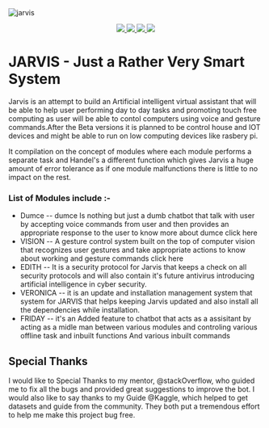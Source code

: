 <img src="https://developedbyanurag.github.io/Hosted-images/jarvis/jarvis.png" alt="jarvis">
<p align="center">  
  <a href="https://docs.python.org/3/download.html">
    <img src="https://img.shields.io/badge/Python-3.x-green.svg">
  </a>
  <a href="https://github.com/DevelopedByAnurag/jarvis/">
    <img src="https://img.shields.io/badge/Version-v0.4.2 (UnStable beta)-blue.svg">
  </a>
  <a href="https://github.com/DevelopedByAnurag/jarvis/blob/master/LICENSE">
    <img src="https://img.shields.io/badge/License-GPLv3-orange.svg">
  </a> 
  <a href="https://github.com/DevelopedByAnurag/jarvis/">
    <img src="https://img.shields.io/badge/OS-Linux-orange.svg">
  </a>
</p>


# JARVIS - Just a Rather Very Smart System
Jarvis is an attempt to build an Artificial intelligent virtual assistant that will be able to help user performing day to day tasks and promoting touch free computing as user will be able to contol computers using voice and gesture commands.After the Beta versions it is planned to be control house and IOT devices and might be able to run on low computing devices like rasbery pi. 

It compilation on the concept of modules where each module performs a separate task and Handel's a different function which gives Jarvis a huge amount of error tolerance as if one module malfunctions there is little to no impact on the rest.

### List of Modules include :-

* Dumce  -- dumce Is nothing but just a dumb chatbot that talk with user by accepting voice commands from user and then provides an appropriate response to the user to know more about  dumce  click here   
* VISION -- A gesture control system built on the top of computer vision that recognizes user gestures and take appropriate actions to know about working and gesture commands click here 
* EDITH -- It is a security protocol for Jarvis that keeps a check on all security protocols and will also contain it's future antivirus introducing artificial intelligence in cyber security.
* VERONICA -- it is an update and installation management system that system  for JARVIS that helps keeping Jarvis updated and also install all the dependencies while installation.
* FRIDAY  -- it's an Added feature to chatbot that acts as a assisitant by acting as a midle man between various modules and controling various offline task and inbuilt functions And various inbuilt commands 


## Special Thanks

I would like to Special Thanks to my mentor, @stackOverflow, who guided me to fix all the bugs and provided great suggestions to improve the bot. I would also like to say thanks to my Guide @Kaggle, which helped to get datasets and guide from the community. They both put a tremendous effort to help me make this project bug free.
